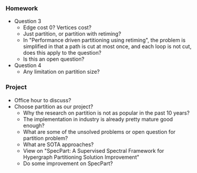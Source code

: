 ### Homework 

* Question 3
	* Edge cost 0? Vertices cost?
	* Just partition, or partition with retiming?
	* In "Performance driven partitioning using retiming", the problem is simplified in that a path is cut at most once, and each loop is not cut, does this apply to the question?
	* Is this an open question?
* Question 4
	* Any limitation on partition size?

### Project

* Office hour to discuss?
* Choose partition as our project?
	* Why the research on partition is not as popular in the past 10 years?
	* The implementation in industry is already pretty mature good enough?
	* What are some of the unsolved problems or open question for partition problem?
	* What are SOTA approaches?
	* View on "SpecPart: A Supervised Spectral Framework for Hypergraph Partitioning Solution Improvement"
	* Do some improvement on SpecPart?